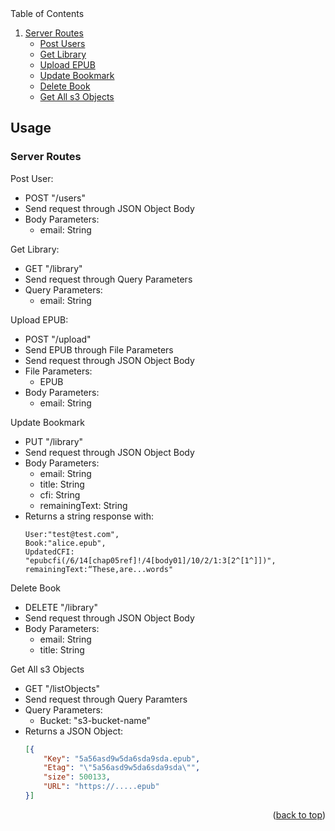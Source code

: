 <!-- TABLE OF CONTENTS -->

  <summary>Table of Contents</summary>
  <ol>
    <li>
      <a href="#Usage">Server Routes</a>
      <ul>
        <li><a href="#post">Post Users</a></li>
      </ul>
       <ul>
        <li><a href="#get">Get Library</a></li>
      </ul>
      <ul>
        <li><a href="#upload">Upload EPUB</a></li>
      </ul>
      <ul>
        <li><a href="#put">Update Bookmark</a></li>
      </ul>
      <ul>
        <li><a href="#remove">Delete Book</a></li>
      </ul>
      <ul>
        <li><a href="#s3">Get All s3 Objects</a></li>
      </ul>   
    </li>
  </ol>



<!-- USAGE EXAMPLES -->
## Usage

### Server Routes

Post User: 
 - POST "/users" 
 - Send request through JSON Object Body
 - Body Parameters: 
    - email: String


Get Library:
  - GET "/library"
  - Send request through Query Parameters
  - Query Parameters:
    - email: String

Upload EPUB:
  - POST "/upload"
  - Send EPUB through File Parameters
  - Send request through JSON Object Body
  - File Parameters:
    - EPUB
  - Body Parameters:
    - email: String

Update Bookmark
  - PUT "/library"
  - Send request through JSON Object Body
  - Body Parameters:
    - email: String
    - title: String
    - cfi: String
    - remainingText: String
  - Returns a string response with:
    ```javacsript
    User:"test@test.com", 
    Book:"alice.epub", 
    UpdatedCFI: "epubcfi(/6/14[chap05ref]!/4[body01]/10/2/1:3[2^[1^]])", 
    remainingText:“These,are...words"
    ```
    
Delete Book
  - DELETE "/library"
  - Send request through JSON Object Body
  - Body Parameters:
    - email: String
    - title: String

Get All s3 Objects
  - GET "/listObjects"
  - Send request through Query Paramters
  - Query Parameters:
    - Bucket: "s3-bucket-name"
  - Returns a JSON Object:
    ```json
    [{
        "Key": "5a56asd9w5da6sda9sda.epub",
        "Etag": "\"5a56asd9w5da6sda9sda\"",
        "size": 500133,
        "URL": "https://.....epub"
    }]
    ```

  


<p align="right">(<a href="#top">back to top</a>)</p>
